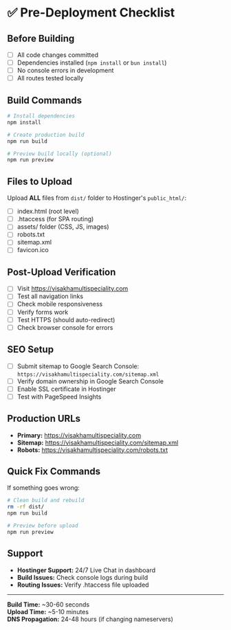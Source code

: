 # ✅ Pre-Deployment Checklist

## Before Building
- [ ] All code changes committed
- [ ] Dependencies installed (`npm install` or `bun install`)
- [ ] No console errors in development
- [ ] All routes tested locally

## Build Commands
```bash
# Install dependencies
npm install

# Create production build
npm run build

# Preview build locally (optional)
npm run preview
```

## Files to Upload
Upload **ALL** files from `dist/` folder to Hostinger's `public_html/`:
- [ ] index.html (root level)
- [ ] .htaccess (for SPA routing)
- [ ] assets/ folder (CSS, JS, images)
- [ ] robots.txt
- [ ] sitemap.xml
- [ ] favicon.ico

## Post-Upload Verification
- [ ] Visit https://visakhamultispeciality.com
- [ ] Test all navigation links
- [ ] Check mobile responsiveness
- [ ] Verify forms work
- [ ] Test HTTPS (should auto-redirect)
- [ ] Check browser console for errors

## SEO Setup
- [ ] Submit sitemap to Google Search Console: `https://visakhamultispeciality.com/sitemap.xml`
- [ ] Verify domain ownership in Google Search Console
- [ ] Enable SSL certificate in Hostinger
- [ ] Test with PageSpeed Insights

## Production URLs
- **Primary:** https://visakhamultispeciality.com
- **Sitemap:** https://visakhamultispeciality.com/sitemap.xml
- **Robots:** https://visakhamultispeciality.com/robots.txt

## Quick Fix Commands
If something goes wrong:
```bash
# Clean build and rebuild
rm -rf dist/
npm run build

# Preview before upload
npm run preview
```

## Support
- **Hostinger Support:** 24/7 Live Chat in dashboard
- **Build Issues:** Check console logs during build
- **Routing Issues:** Verify .htaccess file uploaded

---

**Build Time:** ~30-60 seconds  
**Upload Time:** ~5-10 minutes  
**DNS Propagation:** 24-48 hours (if changing nameservers)
